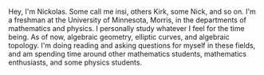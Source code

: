 Hey, I'm Nickolas. Some call me insi, others Kirk, some Nick, and so on. I'm a freshman at the University of Minnesota, Morris, in the departments of mathematics and physics.
I personally study whatever I feel for the time being. As of now, algebraic geometry, elliptic curves, and algebraic topology.
I'm doing reading and asking questions for myself in these fields, and am spending time around other mathematics students, mathematics enthusiasts, and some physics students.
